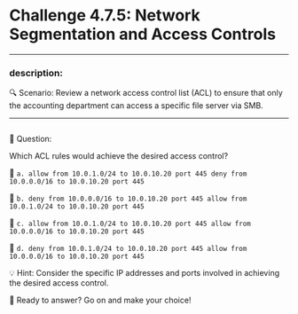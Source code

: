 # **Challenge 4.7.5: Network Segmentation and Access Controls**

---

### **description:**

🔍 Scenario: Review a network access control list (ACL) to ensure that only the accounting department can access a specific file server via SMB.

---
```plaintext

```
🤔 Question:

Which ACL rules would achieve the desired access control?

🔘 ```a. allow from 10.0.1.0/24 to 10.0.10.20 port 445
 deny from 10.0.0.0/16 to 10.0.10.20 port 445```

🔘 ```b. deny from 10.0.0.0/16 to 10.0.10.20 port 445
 allow from 10.0.1.0/24 to 10.0.10.20 port 445```

🔘 ```c. allow from 10.0.1.0/24 to 10.0.10.20 port 445
 allow from 10.0.0.0/16 to 10.0.10.20 port 445```

🔘 ```d. deny from 10.0.1.0/24 to 10.0.10.20 port 445
 allow from 10.0.0.0/16 to 10.0.10.20 port 445```

💡 Hint: Consider the specific IP addresses and ports involved in achieving the desired access control.

🚀 Ready to answer? Go on and make your choice!